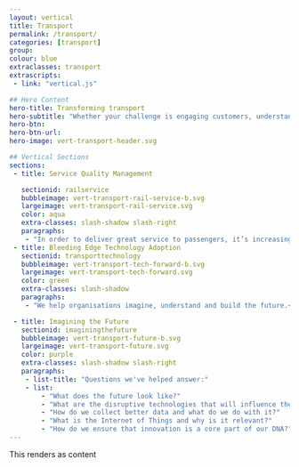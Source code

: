 ```yaml
---
layout: vertical
title: Transport
permalink: /transport/
categories: [transport]
group:
colour: blue
extraclasses: transport
extrascripts:
 - link: "vertical.js"

## Hero Content
hero-title: Transforming transport
hero-subtitle: "Whether your challenge is engaging customers, understanding data or maintaining a reputation of world class efficiency - pebble {code} can provide the sustainable culture of innovation that the transport industry needs. We've helped improve:"
hero-btn:
hero-btn-url:
hero-image: vert-transport-header.svg

## Vertical Sections
sections:
 - title: Service Quality Management

   sectionid: railservice
   bubbleimage: vert-transport-rail-service-b.svg
   largeimage: vert-transport-rail-service.svg
   color: aqua
   extra-classes: slash-shadow slash-right
   paragraphs:
    - "In order to deliver great service to passengers, it’s increasingly important for operators to take advantage of advancements in tech that help to more intelligently monitor and report on service quality. <br/><br/>Using cutting edge technology, we built a flexible auditing and reporting platform, accessible anywhere and on any device, to give National Express the ability to continuously track trains and station delivery. Maximising their capacity for efficiency to demonstrate their commitment to delivering great service for customers."
 - title: Bleeding Edge Technology Adoption
   sectionid: transporttechnology
   bubbleimage: vert-transport-tech-forward-b.svg
   largeimage: vert-transport-tech-forward.svg
   color: green
   extra-classes: slash-shadow
   paragraphs:
    - "We help organisations imagine, understand and build the future.<br/><br/>We worked with rail operators to prototype a signal using iBeacon Technology that communicates to cellphones of train riders when there's a delay--instantly providing them with a smarter and convenient repay solution."

 - title: Imagining the Future
   sectionid: imaginingthefuture
   bubbleimage: vert-transport-future-b.svg
   largeimage: vert-transport-future.svg
   color: purple
   extra-classes: slash-shadow slash-right
   paragraphs:
    - list-title: "Questions we've helped answer:"
    - list:
        - "What does the future look like?"
        - "What are the disruptive technologies that will influence the future of travel?"
        - "How do we collect better data and what do we do with it?"
        - "What is the Internet of Things and why is it relevant?"
        - "How do we ensure that innovation is a core part of our DNA?"
---
```


This renders as content
